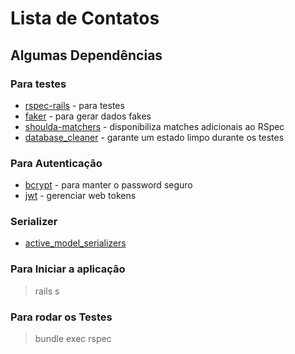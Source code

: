 # Lista de Contatos

## Algumas Dependências

### Para testes

* [rspec-rails](https://github.com/rspec/rspec-rails) - para testes
* [faker](https://github.com/faker-ruby/faker) - para gerar dados fakes
* [shoulda-matchers](https://github.com/thoughtbot/shoulda-matchers) - disponibiliza matches adicionais ao RSpec
* [database_cleaner](https://github.com/DatabaseCleaner/database_cleaner) - garante um estado limpo durante os testes

### Para Autenticação

* [bcrypt](https://github.com/codahale/bcrypt-ruby) - para manter o password seguro
* [jwt](https://github.com/jwt/ruby-jwt) - gerenciar web tokens

### Serializer

* [active_model_serializers](https://github.com/rails-api/active_model_serializers)
  
### Para Iniciar a aplicação  
 
> rails s
 
### Para rodar os Testes

> bundle exec rspec

